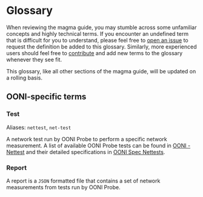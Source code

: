 # Glossary

When reviewing the magma guide, you may stumble across some unfamiliar concepts
and highly technical terms. If you encounter an undefined term that is difficult
for you to understand, please feel free to
[open an issue](https://github.com/lavafeld/magma-guide/issues/new) to request
the definition be added to this glossary. Similarly, more experienced users
should feel free to [contribute](contribute.md) and add new terms to the
glossary whenever they see fit.

This glossary, like all other sections of the magma guide, will be updated on a
rolling basis.

## OONI-specific terms

<!-- TODO add content/URLs when these branches are merged to OONI's website.
https://github.com/ooni/ooni.org/blob/glossary/ooni/content/about/glossary.md
https://github.com/ooni/ooni.org/blob/faq/ooni/content/about/faq.md
-->

### Test

Aliases: `nettest`, `net-test`

A network test run by OONI Probe to perform a specific network measurement. A
list of available OONI Probe tests can be found in
[OONI - Nettest](https://ooni.org/nettest/) and their detailed specifications in
[OONI Spec Nettests](https://github.com/ooni/spec/tree/master/nettests).

### Report

A report is a `JSON` formatted file that contains a set of network measurements
from tests run by OONI Probe.
